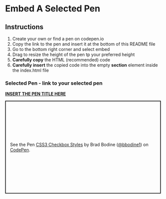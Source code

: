 # Embed A Selected Pen

## Instructions

1. Create your own or find a pen on codepen.io
2. Copy the link to the pen and insert it at the bottom of this README file
3. Go to the bottom right corner and select embed
4. Drag to resize the height of the pen tp your preferred height
5. **Carefully copy** the HTML (recommended) code
6. **Carefully insert** the copied code into the empty **section** element inside the index.html file

### Selected Pen - link to your selected pen

[**INSERT THE PEN TITLE HERE**](https://codepen.io)
<p class="codepen" data-height="300" data-default-tab="html,result" data-slug-hash="DqdMRy" data-pen-title="CSS3 Checkbox Styles" data-user="bbodine1" style="height: 300px; box-sizing: border-box; display: flex; align-items: center; justify-content: center; border: 2px solid; margin: 1em 0; padding: 1em;">
  <span>See the Pen <a href="https://codepen.io/bbodine1/pen/DqdMRy">
  CSS3 Checkbox Styles</a> by Brad Bodine (<a href="https://codepen.io/bbodine1">@bbodine1</a>)
  on <a href="https://codepen.io">CodePen</a>.</span>
</p>
<script async src="https://cpwebassets.codepen.io/assets/embed/ei.js"></script>